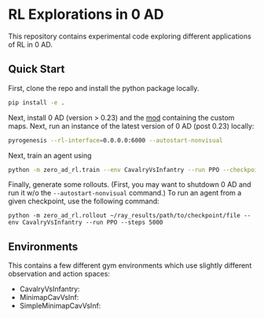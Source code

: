 # RL Explorations in 0 AD
This repository contains experimental code exploring different applications of RL in 0 AD.

## Quick Start
First, clone the repo and install the python package locally.
```bash
pip install -e .
```

Next, install 0 AD (version > 0.23) and the [mod](https://trac.wildfiregames.com/wiki/Modding_Guide#Howtoinstallmods) containing the custom maps. Next, run an instance of the latest version of 0 AD (post 0.23) locally:

```bash
pyrogenesis --rl-interface=0.0.0.0:6000 --autostart-nonvisual
```

Next, train an agent using
```bash
python -m zero_ad_rl.train --env CavalryVsInfantry --run PPO --checkpoint-freq 100
```

Finally, generate some rollouts. (First, you may want to shutdown 0 AD and run it w/o the `--autostart-nonvisual` command.) To run an agent from a given checkpoint, use the following command:
```
python -m zero_ad_rl.rollout ~/ray_results/path/to/checkpoint/file --env CavalryVsInfantry --run PPO --steps 5000
```

## Environments
This contains a few different gym environments which use slightly different observation and action spaces:
- CavalryVsInfantry:
- MinimapCavVsInf:
- SimpleMinimapCavVsInf:
